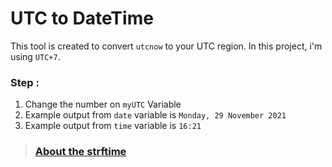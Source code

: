 # UTC to DateTime
This tool is created to convert `utcnow` to your UTC region. In this project, i'm using `UTC+7`.

### Step :
1. Change the number on `myUTC` Variable
2. Example output from `date` variable is `Monday, 29 November 2021`
3. Example output from `time` variable is `16:21`

> ### [About the strftime](https://docs.python.org/3/library/datetime.html#strftime-and-strptime-format-codes)
